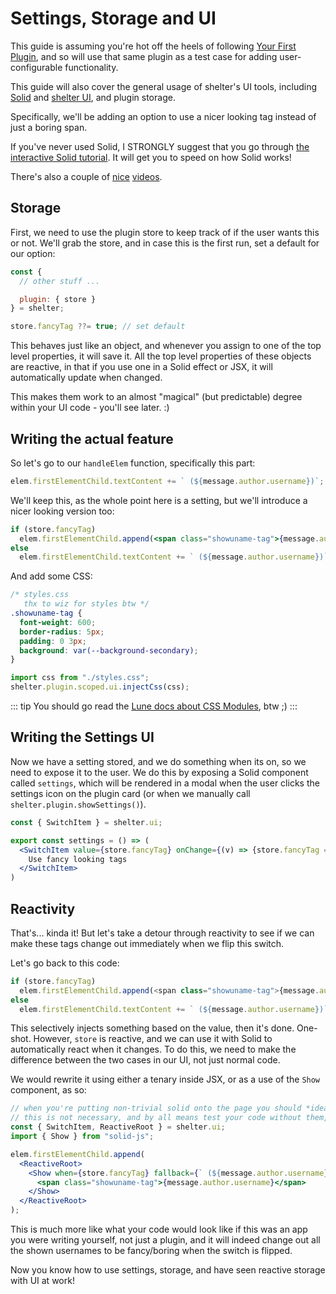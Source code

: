 # Settings, Storage and UI

This guide is assuming you're hot off the heels of following [Your First Plugin](plugin),
and so will use that same plugin as a test case for adding user-configurable functionality.

This guide will also cover the general usage of shelter's UI tools, including
[Solid](https://solidjs.com) and [shelter UI](/ui), and plugin storage.

Specifically, we'll be adding an option to use a nicer looking tag instead of just a boring span.

If you've never used Solid, I STRONGLY suggest that you go through
[the interactive Solid tutorial](https://www.solidjs.com/tutorial/).
It will get you to speed on how Solid works!

There's also a couple of
[nice](https://www.youtube.com/watch?v=hw3Bx5vxKl0) [videos](https://www.youtube.com/watch?v=cELFZQAMdhQ).

## Storage

First, we need to use the plugin store to keep track of if the user wants this or not.
We'll grab the store, and in case this is the first run, set a default for our option:
```js
const {
  // other stuff ...

  plugin: { store }
} = shelter;

store.fancyTag ??= true; // set default
```

This behaves just like an object, and whenever you assign to one of the top level properties, it will save it.
All the top level properties of these objects are reactive, in that if you use one in a Solid effect or JSX,
it will automatically update when changed.

This makes them work to an almost "magical" (but predictable) degree within your UI code - you'll see later. :)

## Writing the actual feature

So let's go to our `handleElem` function, specifically this part:
```js
elem.firstElementChild.textContent += ` (${message.author.username})`;
```

We'll keep this, as the whole point here is a setting, but we'll introduce a nicer looking version too:
```jsx
if (store.fancyTag)
  elem.firstElementChild.append(<span class="showuname-tag">{message.author.username}</span>);
else
  elem.firstElementChild.textContent += ` (${message.author.username})`;
```

And add some CSS:
```css
/* styles.css
   thx to wiz for styles btw */
.showuname-tag {
  font-weight: 600;
  border-radius: 5px;
  padding: 0 3px;
  background: var(--background-secondary);
}
```
```js
import css from "./styles.css";
shelter.plugin.scoped.ui.injectCss(css);
```

::: tip
You should go read the [Lune docs about CSS Modules](lune#css-modules), btw ;)
:::

## Writing the Settings UI

Now we have a setting stored, and we do something when its on, so we need to expose it to the user.
We do this by exposing a Solid component called `settings`, which will be rendered in a modal when the user clicks
the settings icon on the plugin card (or when we manually call `shelter.plugin.showSettings()`).

```jsx
const { SwitchItem } = shelter.ui;

export const settings = () => (
  <SwitchItem value={store.fancyTag} onChange={(v) => {store.fancyTag = v}}>
    Use fancy looking tags
  </SwitchItem>
)
```

## Reactivity

That's... kinda it! But let's take a detour through reactivity to see if we can make these tags change out immediately
when we flip this switch.

Let's go back to this code:

```js
if (store.fancyTag)
  elem.firstElementChild.append(<span class="showuname-tag">{message.author.username}</span>);
else
  elem.firstElementChild.textContent += ` (${message.author.username})`;
```

This selectively injects something based on the value, then it's done. One-shot.
However, `store` is reactive, and we can use it with Solid to automatically react when it changes.
To do this, we need to make the difference between the two cases in our UI, not just normal code.

We would rewrite it using either a tenary inside JSX, or as a use of the `Show` component, as so:
```jsx
// when you're putting non-trivial solid onto the page you should *ideally* create a reactive root
// this is not necessary, and by all means test your code without them, but if you encounter bugs try adding one!
const { SwitchItem, ReactiveRoot } = shelter.ui;
import { Show } from "solid-js";

elem.firstElementChild.append(
  <ReactiveRoot>
    <Show when={store.fancyTag} fallback={` (${message.author.username})`}>
      <span class="showuname-tag">{message.author.username}</span>
    </Show>
  </ReactiveRoot>
);
```

This is much more like what your code would look like if this was an app you were writing yourself,
not just a plugin, and it will indeed change out all the shown usernames to be fancy/boring when the switch is flipped.

Now you know how to use settings, storage, and have seen reactive storage with UI at work!